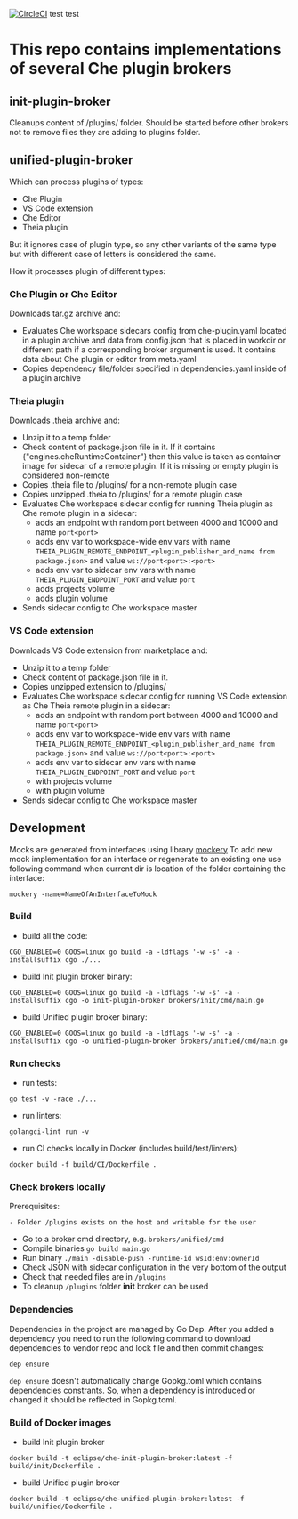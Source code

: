 [![CircleCI](https://circleci.com/gh/eclipse/che-plugin-broker.svg?style=svg)](https://circleci.com/gh/eclipse/che-plugin-broker)
test test 
# This repo contains implementations of several Che plugin brokers

## init-plugin-broker

Cleanups content of /plugins/ folder.
Should be started before other brokers not to remove files they are adding to plugins folder.

## unified-plugin-broker

Which can process plugins of types:
- Che Plugin
- VS Code extension
- Che Editor
- Theia plugin

But it ignores case of plugin type, so any other variants of the same type but with different case of letters is considered the same.

How it processes plugin of different types:

### Che Plugin or Che Editor

Downloads tar.gz archive and:

- Evaluates Che workspace sidecars config from che-plugin.yaml located in a plugin archive and data from config.json that is placed in workdir or different path if a corresponding broker argument is used. It contains data about Che plugin or editor from meta.yaml
- Copies dependency file/folder specified in dependencies.yaml inside of a plugin archive

### Theia plugin

Downloads .theia archive and:

- Unzip it to a temp folder
- Check content of package.json file in it. If it contains {"engines.cheRuntimeContainer"} then this value is taken as container image for sidecar of a remote plugin. If it is missing or empty plugin is considered non-remote
- Copies .theia file to /plugins/ for a non-remote plugin case
- Copies unzipped .theia to /plugins/ for a remote plugin case
- Evaluates Che workspace sidecar config for running Theia plugin as Che remote plugin in a sidecar:
  - adds an endpoint with random port between 4000 and 10000 and name `port<port>`
  - adds env var to workspace-wide env vars with name `THEIA_PLUGIN_REMOTE_ENDPOINT_<plugin_publisher_and_name from package.json>` and value
 `ws://port<port>:<port>`
  - adds env var to sidecar env vars with name
 `THEIA_PLUGIN_ENDPOINT_PORT` and value `port`
  - adds projects volume
  - adds plugin volume
- Sends sidecar config to Che workspace master

### VS Code extension

Downloads VS Code extension from marketplace and:

- Unzip it to a temp folder
- Check content of package.json file in it.
- Copies unzipped extension to /plugins/
- Evaluates Che workspace sidecar config for running VS Code extension as Che Theia remote plugin in a sidecar:
  - adds an endpoint with random port between 4000 and 10000 and name `port<port>`
  - adds env var to workspace-wide env vars with name
 `THEIA_PLUGIN_REMOTE_ENDPOINT_<plugin_publisher_and_name from package.json>` and value
 `ws://port<port>:<port>`
  - adds env var to sidecar env vars with name
 `THEIA_PLUGIN_ENDPOINT_PORT` and value `port`
  - with projects volume
  - with plugin volume
- Sends sidecar config to Che workspace master

## Development

Mocks are generated from interfaces using library [mockery](https://github.com/vektra/mockery)
To add new mock implementation for an interface or regenerate to an existing one use following
command when current dir is location of the folder containing the interface:

```shell
mockery -name=NameOfAnInterfaceToMock
```

### Build

- build all the code:

```shell
CGO_ENABLED=0 GOOS=linux go build -a -ldflags '-w -s' -a -installsuffix cgo ./...
```

- build Init plugin broker binary:

```shell
CGO_ENABLED=0 GOOS=linux go build -a -ldflags '-w -s' -a -installsuffix cgo -o init-plugin-broker brokers/init/cmd/main.go
```

- build Unified plugin broker binary:

```shell
CGO_ENABLED=0 GOOS=linux go build -a -ldflags '-w -s' -a -installsuffix cgo -o unified-plugin-broker brokers/unified/cmd/main.go
```

### Run checks

- run tests:

```shell
go test -v -race ./...
```

- run linters:

```shell
golangci-lint run -v
```

- run CI checks locally in Docker (includes build/test/linters):

```shell
docker build -f build/CI/Dockerfile .
```

### Check brokers locally

Prerequisites:

    - Folder /plugins exists on the host and writable for the user

- Go to a broker cmd directory, e.g. `brokers/unified/cmd`
- Compile binaries `go build main.go`
- Run binary `./main -disable-push -runtime-id wsId:env:ownerId`
- Check JSON with sidecar configuration in the very bottom of the output
- Check that needed files are in `/plugins`
- To cleanup `/plugins` folder **init** broker can be used

### Dependencies

Dependencies in the project are managed by Go Dep.
After you added a dependency you need to run the following command to download dependencies to vendor repo and lock file and then commit changes:

```shell
dep ensure
```

`dep ensure` doesn't automatically change Gopkg.toml which contains dependencies constrants.
So, when a dependency is introduced or changed it should be reflected in Gopkg.toml.

### Build of Docker images

- build Init plugin broker

```shell
docker build -t eclipse/che-init-plugin-broker:latest -f build/init/Dockerfile .
```

- build Unified plugin broker

```shell
docker build -t eclipse/che-unified-plugin-broker:latest -f build/unified/Dockerfile .
```
